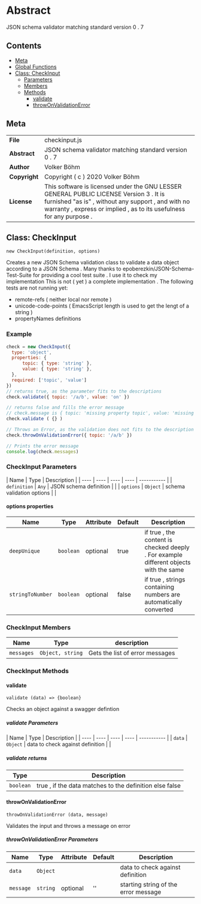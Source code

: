 <!-- This file is generated by jsmddoc version 0.1 -->

# Abstract

JSON schema validator matching standard version 0 . 7

## Contents

- [Meta](#Meta)
- [Global Functions](#Global-functions)
- [Class: CheckInput](#Class:-CheckInput)
  - [Parameters](#CheckInput-Parameters)
  - [Members](#CheckInput-Members)
  - [Methods](#CheckInput-Methods)
    - [validate](#validate)
    - [throwOnValidationError](#throwOnValidationError)

## Meta

| | |
| --- | --- |
| **File** | checkinput.js |
| **Abstract** | JSON schema validator matching standard version 0 . 7 |
| **Author** | Volker Böhm |
| **Copyright** | Copyright ( c ) 2020 Volker Böhm |
| **License** | This software is licensed under the GNU LESSER GENERAL PUBLIC LICENSE Version 3 . It is furnished "as is" , without any support , and with no warranty , express or implied , as to its usefulness for any purpose . |

## Class: CheckInput

`new CheckInput(definition, options)`

Creates a new JSON Schema validation class to validate a data object according to a JSON Schema . Many thanks to epoberezkin/JSON-Schema-Test-Suite for providing a cool test suite . I use it to check my implementation This is not ( yet ) a complete implementation . The following tests are not running yet:

- remote-refs ( neither local nor remote )
- unicode-code-points ( EmacsScript length is used to get the lengt of a string )
- propertyNames definitions

### Example

```javascript
check = new CheckInput({
  type: 'object',
  properties: {
      topic: { type: 'string' },
      value: { type: 'string' },
  },
  required: ['topic', 'value']
})
// returns true, as the parameter fits to the descriptions
check.validate({ topic: '/a/b', value: 'on' })

// returns false and fills the error message
// check.message is { topic: 'missing property topic', value: 'missing property value' }
check.validate ( {} )

// Throws an Error, as the validation does not fits to the description
check.throwOnValidationError({ topic: '/a/b' })

// Prints the error message
console.log(check.messages)
```

### CheckInput Parameters

| Name | Type |  Description |
| ---- | ---- | ---- | ---- | ----------- |
| `definition` | `Any` | JSON schema definition | |
| `options` | `Object` | schema validation options | |

#### options properties

| Name | Type |  Attribute | Default | Description |
| ---- | ---- | ---- | ---- | ----------- |
| `deepUnique` | `boolean` | optional | true | if true , the content is checked deeply . For example different objects with the same | |
| `stringToNumber` | `boolean` | optional | false | if true , strings containing numbers are automatically converted | |

### CheckInput Members

| Name | Type | description |
| ---- | ---- | ---------- |
| `messages` | `Object, string` | Gets the list of error messages |

### CheckInput Methods

#### validate

`validate (data) => {boolean}`

Checks an object against a swagger defintion

##### validate Parameters

| Name | Type |  Description |
| ---- | ---- | ---- | ---- | ----------- |
| `data` | `Object` | data to check against definition | |

##### validate returns

| Type | Description |
| ---- | ----------- |
| `boolean` | true , if the data matches to the definition else false |

#### throwOnValidationError

`throwOnValidationError (data, message)`

Validates the input and throws a message on error

##### throwOnValidationError Parameters

| Name | Type |  Attribute | Default | Description |
| ---- | ---- | ---- | ---- | ----------- |
| `data` | `Object` |  |  | data to check against definition | |
| `message` | `string` | optional | '' | starting string of the error message | |
